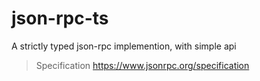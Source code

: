 # json-rpc-ts


A strictly typed json-rpc implemention, with simple api

> Specification <https://www.jsonrpc.org/specification>
